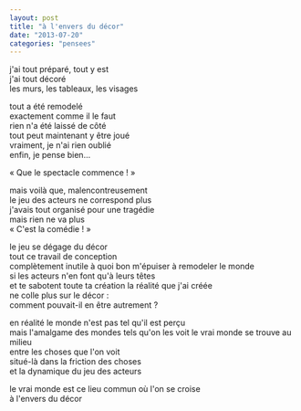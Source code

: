 ```yaml
---
layout: post
title: "à l'envers du décor"
date: "2013-07-20"
categories: "pensees"
---
```


j'ai tout préparé, tout y est  
j'ai tout décoré  
les murs, les tableaux, les visages

tout a été remodelé  
exactement comme il le faut  
rien n'a été laissé de côté  
tout peut maintenant y être joué  
vraiment, je n'ai rien oublié  
enfin, je pense bien... 

« Que le spectacle commence ! »  

mais voilà que, malencontreusement  
le jeu des acteurs ne correspond plus  
j'avais tout organisé pour une tragédie  
mais rien ne va plus  
« C'est la comédie ! »  

le jeu se dégage du décor  
tout ce travail de conception  
complètement inutile
à quoi bon m'épuiser à remodeler le monde  
si les acteurs n'en font qu'à leurs têtes  
et te sabotent toute ta création
la réalité que j'ai créée  
ne colle plus sur le décor :  
comment pouvait-il en être autrement ?  

en réalité le monde n'est pas tel qu'il est perçu  
mais l'amalgame des mondes tels qu'on les voit
le vrai monde se trouve au milieu  
entre les choses que l'on voit  
situé-là dans la friction des choses  
et la dynamique du jeu des acteurs

le vrai monde est ce lieu commun où l'on se croise  
à l'envers du décor
